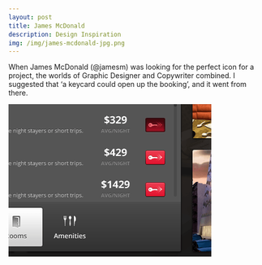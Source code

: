 ```yaml
---
layout: post
title: James McDonald
description: Design Inspiration
img: /img/james-mcdonald-jpg.png
---
```


When James McDonald (@jamesm) was looking for the perfect icon for a project, the worlds of Graphic Designer and Copywriter combined. I suggested that ‘a keycard could open up the booking’, and it went from there.

<img src="/img/james-mcdonald-screenshot.png">
 